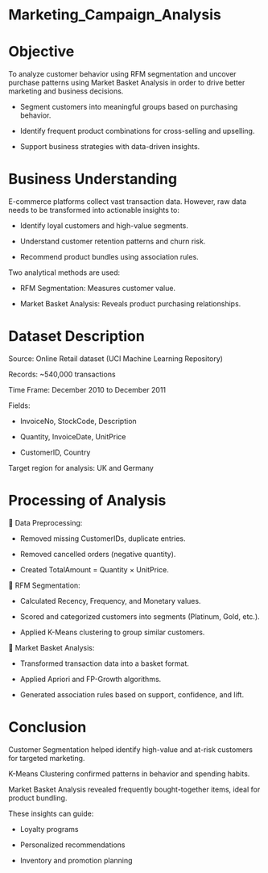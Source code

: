 # Marketing_Campaign_Analysis

# Objective
To analyze customer behavior using RFM segmentation and uncover purchase patterns using Market Basket Analysis in order to drive better marketing and business decisions.

* Segment customers into meaningful groups based on purchasing behavior.

* Identify frequent product combinations for cross-selling and upselling.

* Support business strategies with data-driven insights.


# Business Understanding
E-commerce platforms collect vast transaction data. However, raw data needs to be transformed into actionable insights to:

* Identify loyal customers and high-value segments.

* Understand customer retention patterns and churn risk.

* Recommend product bundles using association rules.

Two analytical methods are used:

* RFM Segmentation: Measures customer value.

* Market Basket Analysis: Reveals product purchasing relationships.


# Dataset Description
Source: Online Retail dataset (UCI Machine Learning Repository)

Records: ~540,000 transactions

Time Frame: December 2010 to December 2011

Fields:

* InvoiceNo, StockCode, Description

* Quantity, InvoiceDate, UnitPrice

* CustomerID, Country

Target region for analysis: UK and Germany

# Processing of Analysis
🔹 Data Preprocessing:
* Removed missing CustomerIDs, duplicate entries.
  
* Removed cancelled orders (negative quantity).

* Created TotalAmount = Quantity × UnitPrice.

🔹 RFM Segmentation:
* Calculated Recency, Frequency, and Monetary values.

* Scored and categorized customers into segments (Platinum, Gold, etc.).

* Applied K-Means clustering to group similar customers.

🔹 Market Basket Analysis:
* Transformed transaction data into a basket format.

* Applied Apriori and FP-Growth algorithms.

* Generated association rules based on support, confidence, and lift.
# Conclusion
Customer Segmentation helped identify high-value and at-risk customers for targeted marketing.

K-Means Clustering confirmed patterns in behavior and spending habits.

Market Basket Analysis revealed frequently bought-together items, ideal for product bundling.

These insights can guide:

* Loyalty programs

* Personalized recommendations

* Inventory and promotion planning
